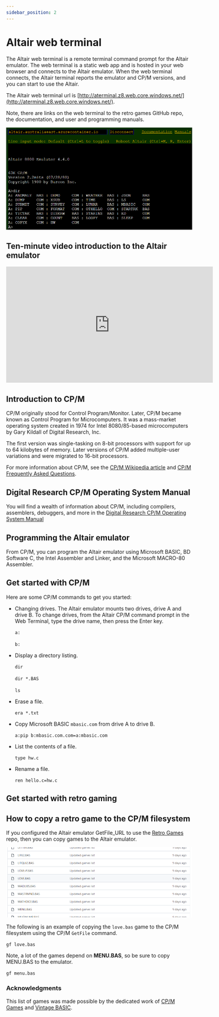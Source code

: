 ```yaml
---
sidebar_position: 2
---
```


# Altair web terminal

The Altair web terminal is a remote terminal command prompt for the Altair emulator. The web terminal is a static web app and is hosted in your web browser and connects to the Altair emulator. When the web terminal connects, the Altair terminal reports the emulator and CP/M versions, and you can start to use the Altair.

The Altair web terminal url is [http://aterminal.z8.web.core.windows.net/](http://aterminal.z8.web.core.windows.net/).

Note, there are links on the web terminal to the retro games GitHub repo, the documentation, and user and programming manuals.

![This image shows the web terminal](../static/img/web_terminal_intro.png)

## Ten-minute video introduction to the Altair emulator

<iframe width="560" height="315" src="https://www.youtube.com/embed/uTBHzwm11xM" title="YouTube video player" frameborder="0" allow="accelerometer; autoplay; clipboard-write; encrypted-media; gyroscope; picture-in-picture" allowfullscreen></iframe>

## Introduction to CP/M

CP/M originally stood for Control Program/Monitor. Later, CP/M became known as Control Program for Microcomputers. It was a mass-market operating system created in 1974 for Intel 8080/85-based microcomputers by Gary Kildall of Digital Research, Inc.

The first version was single-tasking on 8-bit processors with support for up to 64 kilobytes of memory. Later versions of CP/M added multiple-user variations and were migrated to 16-bit processors.

For more information about CP/M, see the [CP/M Wikipedia article](https://en.wikipedia.org/wiki/CP/M?azure-portal=true) and [CP/M Frequently Asked Questions](http://www.gaby.de/faq.htm).

## Digital Research CP/M Operating System Manual

You will find a wealth of information about CP/M, including compilers, assemblers, debuggers, and more in the [Digital Research CP/M Operating System Manual](http://www.gaby.de/cpm/manuals/archive/cpm22htm/)

## Programming the Altair emulator

From CP/M, you can program the Altair emulator using Microsoft BASIC, BD Software C, the Intel Assembler and Linker, and the Microsoft MACRO-80 Assembler.

## Get started with CP/M

Here are some CP/M commands to get you started:

- Changing drives. The Altair emulator mounts two drives, drive A and drive B. To change drives, from the Altair CP/M command prompt in the Web Terminal, type the drive name, then press the Enter key.

    ```cpm
    a:

    b:
    ```

- Display a directory listing.

    ```cpm
    dir

    dir *.BAS

    ls
    ```

- Erase a file.

    ```cpm
    era *.txt
    ```

- Copy Microsoft BASIC `mbasic.com` from drive A to drive B.

    ```cpm
    a:pip b:mbasic.com.com=a:mbasic.com
    ```

- List the contents of a file.

    ```cpm
    type hw.c
    ```

- Rename a file.

    ```cpm
    ren hello.c=hw.c
    ```

## Get started with retro gaming

## How to copy a retro game to the CP/M filesystem

If you configured the Altair emulator GetFile_URL to use the [Retro Games](https://github.com/AzureSphereCloudEnabledAltair8800/RetroGames) repo, then you can copy games to the Altair emulator.

![](../static/img/retro-games-snippet.png)

The following is an example of copying the `love.bas` game to the CP/M filesystem using the CP/M `GetFile` command.

```cpm
gf love.bas
```

Note, a lot of the games depend on **MENU.BAS**, so be sure to copy MENU.BAS to the emulator.

```cpm
gf menu.bas
```

### Acknowledgments

This list of games was made possible by the dedicated work of [CP/M Games](http://www.retroarchive.org/cpm/games/games.htm) and [Vintage BASIC](http://www.vintage-basic.net/games.html).
